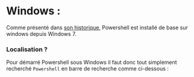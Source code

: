 # Windows :

Comme présenté dans [son historique](https://github.com/taobourmaud/Linux_dossier/blob/main/Powershell_History.md), Powershell est installé de base sur windows depuis Windows 7.
### Localisation ? 

Pour démarré Powershell sous Windows il faut donc tout simplement recherché ``Powershell`` en barre de recherche comme ci-dessous :